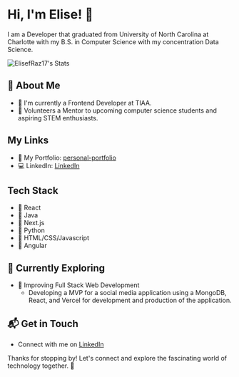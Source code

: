 # Hi, I'm Elise! 👋

I am a Developer that graduated from University of North Carolina at Charlotte with my B.S. in Computer Science with my concentration Data Science.

![ElisefRaz17's Stats](https://github-readme-stats.vercel.app/api?ElisefRaz17=ElisefRaz17&theme=vue-dark&show_icons=true&hide_border=true&count_private=true)

## 🚀 About Me

- 🔭 I'm currently a Frontend Developer at TIAA.
- 🤝 Volunteers a Mentor to upcoming computer science students and aspiring STEM enthusiasts.

## My Links
- 📝 My Portfolio: [personal-portfolio](https://personal-portfolio-8vos.vercel.app/)
- 💻 LinkedIn: [LinkedIn](https://www.linkedin.com/in/elise-frazier-89b356180/)


## Tech Stack
- 💫 React
- 💫 Java
- 💫 Next.js
- 💫 Python
- 💫 HTML/CSS/Javascript
- 💫 Angular

## 🌱 Currently Exploring

- 🚀 Improving Full Stack Web Development
  - Developing a MVP for a social media application using a MongoDB, React, and Vercel for development and production of the application.



## 📬 Get in Touch

- Connect with me on [LinkedIn]([https://twitter.com/introvertedbot](https://www.linkedin.com/in/elise-frazier-89b356180/))

Thanks for stopping by! Let's connect and explore the fascinating world of technology together. 🚀
